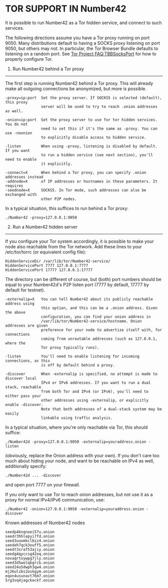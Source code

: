 TOR SUPPORT IN Number42
======================

It is possible to run Number42 as a Tor hidden service, and connect to such services.

The following directions assume you have a Tor proxy running on port 9050. Many distributions default to having a SOCKS proxy listening on port 9050, but others may not. In particular, the Tor Browser Bundle defaults to listening on a random port. See [Tor Project FAQ:TBBSocksPort](https://www.torproject.org/docs/faq.html.en#TBBSocksPort) for how to properly
configure Tor.


1. Run Number42 behind a Tor proxy
---------------------------------

The first step is running Number42 behind a Tor proxy. This will already make all
outgoing connections be anonymized, but more is possible.

	-proxy=ip:port  Set the proxy server. If SOCKS5 is selected (default), this proxy
	                server will be used to try to reach .onion addresses as well.
	
	-onion=ip:port  Set the proxy server to use for tor hidden services. You do not
	                need to set this if it's the same as -proxy. You can use -noonion
	                to explicitly disable access to hidden service.
	
	-listen         When using -proxy, listening is disabled by default. If you want
	                to run a hidden service (see next section), you'll need to enable
	                it explicitly.
	
	-connect=X      When behind a Tor proxy, you can specify .onion addresses instead
	-addnode=X      of IP addresses or hostnames in these parameters. It requires
	-seednode=X     SOCKS5. In Tor mode, such addresses can also be exchanged with
	                other P2P nodes.

In a typical situation, this suffices to run behind a Tor proxy:

	./Number42 -proxy=127.0.0.1:9050


2. Run a Number42 hidden server
------------------------------

If you configure your Tor system accordingly, it is possible to make your node also
reachable from the Tor network. Add these lines to your /etc/tor/torrc (or equivalent
config file):

	HiddenServiceDir /var/lib/tor/Number42-service/
	HiddenServicePort 7777 127.0.0.1:7777
	HiddenServicePort 17777 127.0.0.1:17777

The directory can be different of course, but (both) port numbers should be equal to
your Number42d's P2P listen port (7777 by default, 17777 by default for testnet).

	-externalip=X   You can tell Number42 about its publicly reachable address using
	                this option, and this can be a .onion address. Given the above
	                configuration, you can find your onion address in
	                /var/lib/tor/Number42-service/hostname. Onion addresses are given
	                preference for your node to advertize itself with, for connections
	                coming from unroutable addresses (such as 127.0.0.1, where the
	                Tor proxy typically runs).
	
	-listen         You'll need to enable listening for incoming connections, as this
	                is off by default behind a proxy.
	
	-discover       When -externalip is specified, no attempt is made to discover local
	                IPv4 or IPv6 addresses. If you want to run a dual stack, reachable
	                from both Tor and IPv4 (or IPv6), you'll need to either pass your
	                other addresses using -externalip, or explicitly enable -discover.
	                Note that both addresses of a dual-stack system may be easily
	                linkable using traffic analysis.

In a typical situation, where you're only reachable via Tor, this should suffice:

	./Number42d -proxy=127.0.0.1:9050 -externalip=youraddress.onion -listen

(obviously, replace the Onion address with your own). If you don't care too much
about hiding your node, and want to be reachable on IPv4 as well, additionally
specify:

	./Number42d ... -discover

and open port 7777 on your firewall.

If you only want to use Tor to reach onion addresses, but not use it as a proxy
for normal IPv4/IPv6 communication, use:

	./Number42 -onion=127.0.0.1:9050 -externalip=youraddress.onion -discover

Known addresses of Number42 nodes

	seedp4knqnoei57u.onion
	seedr3hhlepyi7fd.onion
	seed3uuomkclbiz4.onion
	seedeh7qck3ouff5.onion
	seedt3sraf53ajiy.onion
	seedg4qyccsg42oq.onion
	novaqrtoywpg7jly.onion
	seed3d5wolqbgrcb.onion
	seed24u5dwph3qw4.onion
	mj26ulzbs2oskgym.onion
	eqon4usunavt76m7.onion
	5rg3vq4jagckeckf.onion

